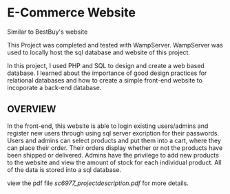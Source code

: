 # E-Commerce Website
Similar to BestBuy's website

This Project was completed and tested with WampServer. WampServer was used to locally host the sql database and website of this project.

In this project, I used PHP and SQL to design and create a web based database. I learned about the importance of good design practices for relational databases and how to create a simple front-end website to incoporate a back-end database.

## OVERVIEW
In the front-end, this website is able to login existing users/admins and register new users through using sql server excription for their passwords. Users and admins can select products and put them into a cart, where they can place their order. Their orders display whether or not the products have been shipped or delivered. Admins have the privilege to add new products to the website and view the amount of stock for each individual product. All of the data is stored into a sql database.

view the pdf file *sc6977_projectdescription.pdf* for more details.

